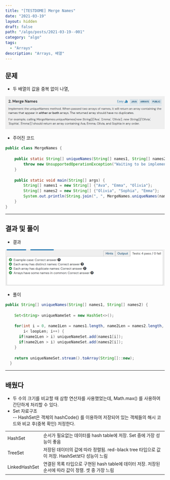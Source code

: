 ```yaml
---
title: "[TESTDOME] Merge Names"
date: "2021-03-19"
layout: hidden
draft: false
path: "/algo/posts/2021-03-19--001"
category: "algo"
tags:
  - "Arrays"
description: "Arrays, 배열"
---
```


## 문제
- 두 배열의 값을 중복 없이 나열,

![](./001-01.PNG)

- 주어진 코드

```java
public class MergeNames {
    
    public static String[] uniqueNames(String[] names1, String[] names2) {
        throw new UnsupportedOperationException("Waiting to be implemented.");
    }
    
    public static void main(String[] args) {
        String[] names1 = new String[] {"Ava", "Emma", "Olivia"};
        String[] names2 = new String[] {"Olivia", "Sophia", "Emma"};
        System.out.println(String.join(", ", MergeNames.uniqueNames(names1, names2))); // should print Ava, Emma, Olivia, Sophia
    }
}
```

---

## 결과 및 풀이
- 결과 

![](./001-02.PNG)

- 풀이

```java
public String[] uniqueNames(String[] names1, String[] names2) {

    Set<String> uniqueNameSet = new HashSet<>();

    for(int i = 0, name1Len = names1.length, name2Len = names2.length, loopLen = Math.max(name1Len, name2Len);
        i< loopLen; i++) {
      if(name1Len > i) uniqueNameSet.add(names1[i]);
      if(name2Len > i) uniqueNameSet.add(names2[i]);
    }

    return uniqueNameSet.stream().toArray(String[]::new);
  }
```

---

## 배웠다
- 두 수의 크기를 비교할 때 삼항 연산자를 사용했었는데, Math.max() 를 사용하여 간단하게 처리할 수 있다.
- Set 자료구조  
    -- HashSet은 객체의 hashCode() 를 이용하여 저장되어 있는 객체들의 해시 코드와 비교 후(중복 확인) 저정한다.

| | |
|-------|-------|
| HashSet |	순서가 필요없는 데이터를 hash table에 저장. Set 중에 가장 성능이 좋음 |
| TreeSet | 저장된 데이터의 값에 따라 정렬됨. red-black tree 타입으로 값이 저장. HashSet보다 성능이 느림 |
| LinkedHashSet	| 연결된 목록 타입으로 구현된 hash table에 데이터 저장. 저장된 순서에 따라 값이 정렬. 셋 중 가장 느림 |
